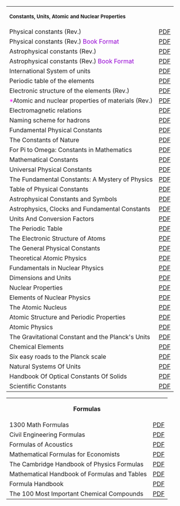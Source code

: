 <table>
<tbody>
<tr valign="bottom">
<td colspan="4">
<p><span style="font-size: small;"><strong>Constants, Units, Atomic and Nuclear Properties</strong></span></p>
</td>
</tr>
<tr>
<td>Physical constants (Rev.)</td>
<td><a href="https://github.com/manjunath5496/Constants-of-Physics-and-Mathematics/blob/master/1.pdf">PDF</a></td>
</tr>
<tr>
<td>Physical constants (Rev.)&nbsp;<span style="color: darkviolet;">Book Format</span></td>
<td><a href="https://github.com/manjunath5496/Constants-of-Physics-and-Mathematics/blob/master/2.pdf">PDF</a></td>
</tr>
<tr>
<td>Astrophysical constants (Rev.)</td>
<td><a href="https://github.com/manjunath5496/Constants-of-Physics-and-Mathematics/blob/master/3.pdf">PDF</a></td>
</tr>
<tr>
<td>Astrophysical constants (Rev.)&nbsp;<span style="color: darkviolet;">Book Format</span></td>
<td><a href="https://github.com/manjunath5496/Constants-of-Physics-and-Mathematics/blob/master/4.pdf">PDF</a></td>
</tr>
<tr>
<td>International System of units</td>
<td><a href="https://github.com/manjunath5496/Constants-of-Physics-and-Mathematics/blob/master/5.pdf">PDF</a></td>
</tr>
<tr>
<td>Periodic table of the elements</td>
<td><a href="https://github.com/manjunath5496/Constants-of-Physics-and-Mathematics/blob/master/6.pdf">PDF</a></td>
</tr>
<tr>
<td>Electronic structure of the elements (Rev.)</td>
<td><a href="https://github.com/manjunath5496/Constants-of-Physics-and-Mathematics/blob/master/7.pdf">PDF</a></td>
</tr>
<tr>
<td><span style="color: magenta;">*</span>Atomic and nuclear properties of materials (Rev.)</td>
<td><a href="https://github.com/manjunath5496/Constants-of-Physics-and-Mathematics/blob/master/8.pdf">PDF</a></td>
</tr>
<tr>
<td>Electromagnetic relations</td>
<td><a href="https://github.com/manjunath5496/Constants-of-Physics-and-Mathematics/blob/master/9.pdf">PDF</a></td>
</tr>
<tr>
<td>Naming scheme for hadrons</td>
<td><a href="https://github.com/manjunath5496/Constants-of-Physics-and-Mathematics/blob/master/10.pdf">PDF</a></td>
</tr>
  
<tr>
<td>Fundamental Physical Constants </td>
<td><a href="https://github.com/manjunath5496/Constants-of-Physics-and-Mathematics/blob/master/11.pdf">PDF</a></td>
</tr>
    
<tr>
<td>The Constants of Nature  </td>
<td><a href="https://github.com/manjunath5496/Constants-of-Physics-and-Mathematics/blob/master/12.pdf">PDF</a></td>
</tr>  
  
 <tr>
<td>For Pi to Omega: Constants in Mathematics  </td>
<td><a href="https://github.com/manjunath5496/Constants-of-Physics-and-Mathematics/blob/master/13.pdf">PDF</a></td>
</tr>  
   
  <tr>
<td>Mathematical Constants   </td>
<td><a href="https://github.com/manjunath5496/Constants-of-Physics-and-Mathematics/blob/master/14.pdf">PDF</a></td>
</tr>  
    
  <tr>
<td>Universal Physical Constants   </td>
<td><a href="https://github.com/manjunath5496/Constants-of-Physics-and-Mathematics/blob/master/15.pdf">PDF</a></td>
</tr>  
  
  <tr>
<td>The Fundamental Constants: A Mystery of Physics  </td>
<td><a href="https://github.com/manjunath5496/Constants-of-Physics-and-Mathematics/blob/master/16.pdf">PDF</a></td>
</tr>   
  
  <tr>
<td>Table of Physical Constants  </td>
<td><a href="https://github.com/manjunath5496/Constants-of-Physics-and-Mathematics/blob/master/17.pdf">PDF</a></td>
</tr>   
    
 <tr>
<td> Astrophysical Constants and Symbols  </td>
<td><a href="https://github.com/manjunath5496/Constants-of-Physics-and-Mathematics/blob/master/18.pdf">PDF</a></td>
</tr>   
      
  
 <tr>
<td> Astrophysics, Clocks and Fundamental Constants  </td>
<td><a href="https://github.com/manjunath5496/Constants-of-Physics-and-Mathematics/blob/master/19.pdf">PDF</a></td>
</tr>     
  
  <tr>
<td> Units And Conversion Factors </td>
<td><a href="https://github.com/manjunath5496/Constants-of-Physics-and-Mathematics/blob/master/20.pdf">PDF</a></td>
</tr>  


 <tr>
<td> The Periodic Table  </td>
<td><a href="https://github.com/manjunath5496/Constants-of-Physics-and-Mathematics/blob/master/21.pdf">PDF</a></td>
</tr>     
  
  <tr>
<td> The Electronic Structure of Atoms </td>
<td><a href="https://github.com/manjunath5496/Constants-of-Physics-and-Mathematics/blob/master/22.pdf">PDF</a></td>
</tr>

  <tr>
<td> The General Physical Constants </td>
<td><a href="https://github.com/manjunath5496/Constants-of-Physics-and-Mathematics/blob/master/23.pdf">PDF</a></td>
</tr>

  <tr>
<td> Theoretical Atomic Physics </td>
<td><a href="https://github.com/manjunath5496/Constants-of-Physics-and-Mathematics/blob/master/th1.pdf">PDF</a></td>
</tr>

  <tr>
<td> Fundamentals in Nuclear Physics </td>
<td><a href="https://github.com/manjunath5496/Constants-of-Physics-and-Mathematics/blob/master/th2.pdf">PDF</a></td>
</tr>


  <tr>
<td> Dimensions and Units </td>
<td><a href="https://github.com/manjunath5496/Constants-of-Physics-and-Mathematics/blob/master/th3.pdf">PDF</a></td>
</tr>

  <tr>
<td> Nuclear Properties </td>
<td><a href="https://github.com/manjunath5496/Constants-of-Physics-and-Mathematics/blob/master/th4.pdf">PDF</a></td>
</tr>


  <tr>
<td>Elements of Nuclear Physics </td>
<td><a href="https://github.com/manjunath5496/Constants-of-Physics-and-Mathematics/blob/master/th5.pdf">PDF</a></td>
</tr>

  <tr>
<td> The Atomic Nucleus </td>
<td><a href="https://github.com/manjunath5496/Constants-of-Physics-and-Mathematics/blob/master/th6.pdf">PDF</a></td>
</tr>


  <tr>
<td> Atomic Structure and Periodic Properties </td>
<td><a href="https://github.com/manjunath5496/Constants-of-Physics-and-Mathematics/blob/master/th7.pdf">PDF</a></td>
</tr>

  <tr>
<td> Atomic Physics </td>
<td><a href="https://github.com/manjunath5496/Constants-of-Physics-and-Mathematics/blob/master/th8.pdf">PDF</a></td>
</tr>


  <tr>
<td>The Gravitational Constant and the Planck's Units </td>
<td><a href="https://github.com/manjunath5496/Constants-of-Physics-and-Mathematics/blob/master/th9.pdf">PDF</a></td>
</tr>

  <tr>
<td> Chemical Elements </td>
<td><a href="https://github.com/manjunath5496/Constants-of-Physics-and-Mathematics/blob/master/th10.pdf">PDF</a></td>
</tr>


  <tr>
<td> Six easy roads to the Planck scale </td>
<td><a href="https://github.com/manjunath5496/Constants-of-Physics-and-Mathematics/blob/master/th11.pdf">PDF</a></td>
</tr>

 <tr>
<td> Natural Systems Of Units </td>
<td><a href="https://github.com/manjunath5496/Constants-of-Physics-and-Mathematics/blob/master/th12.pdf">PDF</a></td>
</tr>


  <tr>
<td> Handbook Of Optical Constants Of Solids </td>
<td><a href="https://github.com/manjunath5496/Constants-of-Physics-and-Mathematics/blob/master/th13.pdf">PDF</a></td>
</tr>

 <tr>
<td> Scientific Constants </td>
<td><a href="https://github.com/manjunath5496/Constants-of-Physics-and-Mathematics/blob/master/th14.pdf">PDF</a></td>
</tr>

</tbody>
</table>



<table>
<tbody>
<tr valign="bottom">
<td colspan="4">
<p style="text-align: center;"><strong>Formulas</strong></p>
</td>
</tr>
<tr>
<td>1300 Math Formulas</td>
<td><a href="https://github.com/manjunath5496/Constants-of-Physics-and-Mathematics/blob/master/fr1.pdf">PDF</a></td>
</tr>
<tr>
<td>Civil Engineering Formulas</td>
<td><a href="https://github.com/manjunath5496/Constants-of-Physics-and-Mathematics/blob/master/fr2.pdf">PDF</a></td>
</tr>
<tr>
<td>Formulas of Acoustics</td>
<td><a href="https://github.com/manjunath5496/Constants-of-Physics-and-Mathematics/blob/master/fr3.pdf">PDF</a></td>
</tr>
<tr>
<td>Mathematical Formulas for Economists</td>
<td><a href="https://github.com/manjunath5496/Constants-of-Physics-and-Mathematics/blob/master/fr4.pdf">PDF</a></td>
</tr>
<tr>
<td>The Cambridge Handbook of Physics Formulas</td>
<td><a href="https://github.com/manjunath5496/Constants-of-Physics-and-Mathematics/blob/master/fr5.pdf">PDF</a></td>
</tr>
<tr>
<td>Mathematical Handbook of Formulas and Tables</td>
<td><a href="https://github.com/manjunath5496/Constants-of-Physics-and-Mathematics/blob/master/fr6.pdf">PDF</a></td>
</tr>
<tr>
<td>Formula Handbook</td>
<td><a href="https://github.com/manjunath5496/Constants-of-Physics-and-Mathematics/blob/master/fr7.pdf">PDF</a></td>
</tr>
<tr>
<td>The 100 Most Important Chemical Compounds</td>
<td><a href="https://github.com/manjunath5496/Constants-of-Physics-and-Mathematics/blob/master/fr8.pdf">PDF</a></td>
</tr>

</tbody>
</table>



















